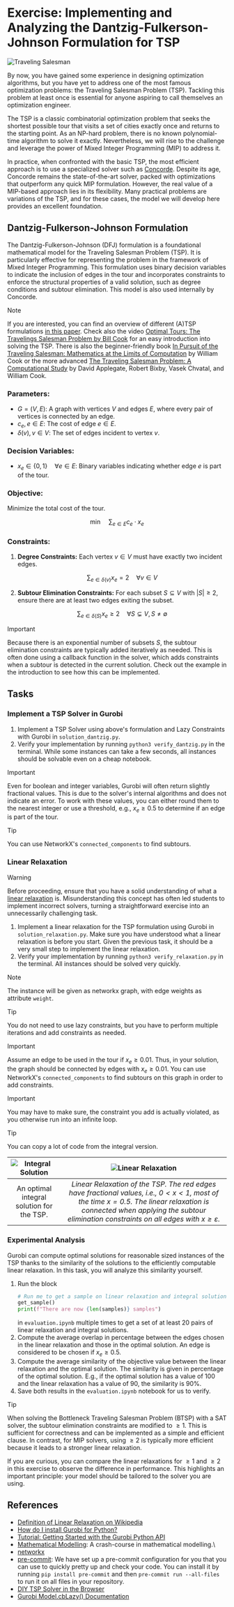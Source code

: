# Exercise: Implementing and Analyzing the Dantzig-Fulkerson-Johnson Formulation for TSP

![Traveling Salesman](./.assets/dall-e-tsp.png)

By now, you have gained some experience in designing optimization algorithms,
but you have yet to address one of the most famous optimization problems: the
Traveling Salesman Problem (TSP). Tackling this problem at least once is
essential for anyone aspiring to call themselves an optimization engineer.

The TSP is a classic combinatorial optimization problem that seeks the shortest
possible tour that visits a set of cities exactly once and returns to the
starting point. As an NP-hard problem, there is no known polynomial-time
algorithm to solve it exactly. Nevertheless, we will rise to the challenge and
leverage the power of Mixed Integer Programming (MIP) to address it.

In practice, when confronted with the basic TSP, the most efficient approach is
to use a specialized solver such as
[Concorde](http://www.math.uwaterloo.ca/tsp/concorde.html). Despite its age,
Concorde remains the state-of-the-art solver, packed with optimizations that
outperform any quick MIP formulation. However, the real value of a MIP-based
approach lies in its flexibility. Many practical problems are variations of the
TSP, and for these cases, the model we will develop here provides an excellent
foundation.

## Dantzig-Fulkerson-Johnson Formulation

The Dantzig-Fulkerson-Johnson (DFJ) formulation is a foundational mathematical
model for the Traveling Salesman Problem (TSP). It is particularly effective for
representing the problem in the framework of Mixed Integer Programming. This
formulation uses binary decision variables to indicate the inclusion of edges in
the tour and incorporates constraints to enforce the structural properties of a
valid solution, such as degree conditions and subtour elimination. This model is
also used internally by Concorde.

> [!NOTE]
>
> If you are interested, you can find an overview of different (A)TSP
> formulations
> [in this paper](https://mate.unipv.it/~gualandi/famo2conti/papers/tsp_formulations.pdf).
> Check also the video
> [Optimal Tours: The Travelings Salesman Problem by Bill Cook](https://www.youtube.com/watch?v=tChnXG6ulyE)
> for an easy introduction into solving the TSP. There is also the
> beginner-friendly book
> [In Pursuit of the Traveling Salesman: Mathematics at the Limits of Computation](https://press.princeton.edu/books/paperback/9780691163529/in-pursuit-of-the-traveling-salesman)
> by William Cook or the more advanced
> [The Traveling Salesman Problem: A Computational Study](https://press.princeton.edu/books/hardcover/9780691129938/the-traveling-salesman-problem)
> by David Applegate, Robert Bixby, Vasek Chvatal, and William Cook.

### Parameters:

- $G = (V, E)$: A graph with vertices $V$ and edges $E$, where every pair of
  vertices is connected by an edge.
- $c_e, e\in E$: The cost of edge $e \in E$.
- $\delta(v), v\in V$: The set of edges incident to vertex $v$.

### Decision Variables:

- $x_e \in \{0, 1\} \quad \forall e \in E$: Binary variables indicating whether
  edge $e$ is part of the tour.

### Objective:

Minimize the total cost of the tour.

$$\min \quad \sum_{e\in E} c_e\cdot x_e$$

### Constraints:

1. **Degree Constraints:** Each vertex $v \in V$ must have exactly two incident
   edges.

   $$\sum_{e \in \delta(v)} x_e = 2 \quad \forall v \in V$$

2. **Subtour Elimination Constraints:** For each subset $S \subseteq V$ with
   $|S| \geq 2$, ensure there are at least two edges exiting the subset.

   $$\sum_{e \in \delta(S)} x_e \geq 2 \quad \forall S \subsetneq V, S \neq \emptyset$$

> [!IMPORTANT]
>
> Because there is an exponential number of subsets $S$, the subtour elimination
> constraints are typically added iteratively as needed. This is often done
> using a callback function in the solver, which adds constraints when a subtour
> is detected in the current solution. Check out the example in the introduction
> to see how this can be implemented.

## Tasks

### Implement a TSP Solver in Gurobi

1. Implement a TSP Solver using above's formulation and Lazy Constraints with
   Gurobi in `solution_dantzig.py`.
2. Verify your implementation by running `python3 verify_dantzig.py` in the
   terminal. While some instances can take a few seconds, all instances should
   be solvable even on a cheap notebook.

> [!IMPORTANT]
>
> Even for boolean and integer variables, Gurobi will often return slightly
> fractional values. This is due to the solver's internal algorithms and does
> not indicate an error. To work with these values, you can either round them to
> the nearest integer or use a threshold, e.g., $x_e \geq 0.5$ to determine if
> an edge is part of the tour.

> [!TIP]
>
> You can use NetworkX's `connected_components` to find subtours.

### Linear Relaxation

> [!WARNING]
>
> Before proceeding, ensure that you have a solid understanding of what a
> [linear relaxation](https://en.wikipedia.org/wiki/Linear_programming_relaxation)
> is. Misunderstanding this concept has often led students to implement
> incorrect solvers, turning a straightforward exercise into an unnecessarily
> challenging task.

1. Implement a linear relaxation for the TSP formulation using Gurobi in
   `solution_relaxation.py`. Make sure you have understood what a linear
   relaxation is before you start. Given the previous task, it should be a very
   small step to implement the linear relaxation.
2. Verify your implementation by running `python3 verify_relaxation.py` in the
   terminal. All instances should be solved very quickly.

> [!NOTE]
>
> The instance will be given as networkx graph, with edge weights as attribute
> `weight`.

> [!TIP]
>
> You do not need to use lazy constraints, but you have to perform multiple
> iterations and add constraints as needed.

> [!IMPORTANT]
>
> Assume an edge to be used in the tour if $x_e \geq 0.01$. Thus, in your
> solution, the graph should be connected by edges with $x_e \geq 0.01$. You can
> use NetworkX's `connected_components` to find subtours on this graph in order
> to add constraints.

> [!IMPORTANT]
>
> You may have to make sure, the constraint you add is actually violated, as you
> otherwise run into an infinite loop.

> [!TIP]
>
> You can copy a lot of code from the integral version.

| ![Integral Solution](./.assets/optimal_tsp.png) |                                                                                           ![Linear Relaxation](./.assets/linear_relaxation.png)                                                                                            |
| :---------------------------------------------: | :----------------------------------------------------------------------------------------------------------------------------------------------------------------------------------------------------------------------------------------: |
|    An optimal integral solution for the TSP.    | _Linear Relaxation of the TSP. The red edges have fractional values, i.e., $0<x<1$, most of the time $x=0.5$. The linear relaxation is connected when applying the subtour elimination constraints on all edges with $x\geq \varepsilon$._ |

### Experimental Analysis

Gurobi can compute optimal solutions for reasonable sized instances of the TSP
thanks to the similarity of the solutions to the efficiently computable linear
relaxation. In this task, you will analyze this similarity yourself.

1. Run the block
   ```python
   # Run me to get a sample on linear relaxation and integral solution
   get_sample()
   print(f"There are now {len(samples)} samples")
   ```
   in `evaluation.ipynb` multiple times to get a set of at least 20 pairs of
   linear relaxation and integral solutions.
2. Compute the average overlap in percentage between the edges chosen in the
   linear relaxation and those in the optimal solution. An edge is considered to
   be chosen if $x_e \geq 0.5$.
3. Compute the average similarity of the objective value between the linear
   relaxation and the optimal solution. The similarity is given in percentage of
   the optimal solution. E.g., if the optimal solution has a value of 100 and
   the linear relaxation has a value of 90, the similarity is 90%.
4. Save both results in the `evaluation.ipynb` notebook for us to verify.

> [!TIP]
>
> When solving the Bottleneck Traveling Salesman Problem (BTSP) with a SAT
> solver, the subtour elimination constraints are modified to $\geq 1$. This is
> sufficient for correctness and can be implemented as a simple and efficient
> clause. In contrast, for MIP solvers, using $\geq 2$ is typically more
> efficient because it leads to a stronger linear relaxation.
>
> If you are curious, you can compare the linear relaxations for $\geq 1$ and
> $\geq 2$ in this exercise to observe the difference in performance. This
> highlights an important principle: your model should be tailored to the solver
> you are using.

## References

- [Definition of Linear Relaxation on Wikipedia](https://en.wikipedia.org/wiki/Linear_programming_relaxation)
- [How do I install Gurobi for Python?](https://support.gurobi.com/hc/en-us/articles/360044290292-How-do-I-install-Gurobi-for-Python)
- [Tutorial: Getting Started with the Gurobi Python API](https://support.gurobi.com/hc/en-us/articles/17278438215313-Tutorial-Getting-Started-with-the-Gurobi-Python-API)
- [Mathematical Modelling](https://www.gurobi.com/resources/math-programming-modeling-basics/):
  A crash-course in mathematical modelling.\
- [networkx](https://networkx.org/documentation/stable/tutorial.html)
- [pre-commit](https://pre-commit.com/): We have set up a pre-commit
  configuration for you that you can use to quickly pretty up and check your
  code. You can install it by running `pip install pre-commit` and then
  `pre-commit run --all-files` to run it on all files in your repository.
- [DIY TSP Solver in the Browser](https://www.math.uwaterloo.ca/tsp/D3/bootQ.html)
- [Gurobi Model.cbLazy() Documentation](https://www.gurobi.com/documentation/current/refman/py_model_cblazy.html)
